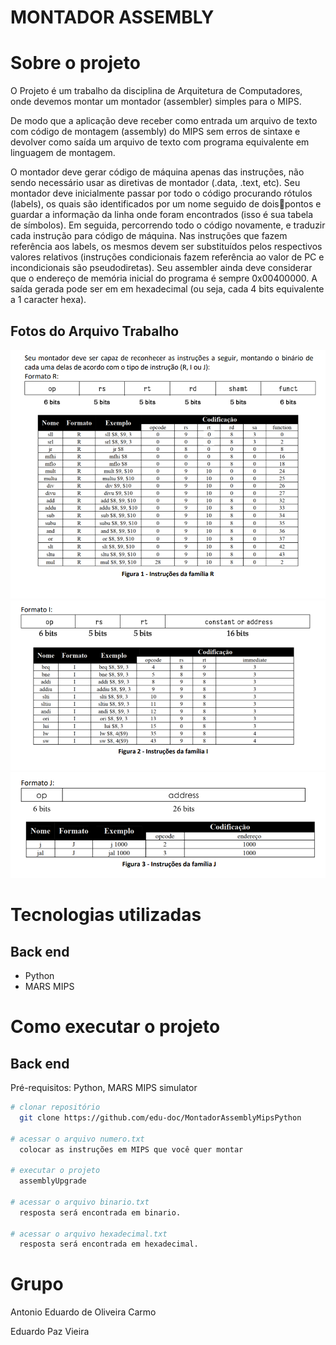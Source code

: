 # MONTADOR ASSEMBLY

# Sobre o projeto

O Projeto é um trabalho da disciplina de Arquitetura de Computadores, onde devemos montar um montador (assembler) simples para o MIPS.

De modo que a aplicação deve receber como entrada um arquivo de texto com código de montagem (assembly) do MIPS sem erros de sintaxe 
e devolver como saída um arquivo de texto com programa equivalente em linguagem de montagem.

O montador deve gerar código de máquina apenas das instruções, não sendo necessário usar 
as diretivas de montador (.data, .text, etc). Seu montador deve inicialmente passar por todo o 
código procurando rótulos (labels), os quais são identificados por um nome seguido de doispontos e guardar a informação da linha onde foram encontrados (isso é sua tabela de 
símbolos). Em seguida, percorrendo todo o código novamente, e traduzir cada instrução para 
código de máquina. Nas instruções que fazem referência aos labels, os mesmos devem ser
substituídos pelos respectivos valores relativos (instruções condicionais fazem referência ao 
valor de PC e incondicionais são pseudodiretas). Seu assembler ainda deve considerar que o 
endereço de memória inicial do programa é sempre 0x00400000. A saída gerada pode ser em 
em hexadecimal (ou seja, cada 4 bits equivalente a 1 caracter hexa).

## Fotos do Arquivo Trabalho
![Web 1](https://github.com/edu-doc/MontadorAssemblyMipsPython/blob/main/fotos/pg1.png)
![Web 1](https://github.com/edu-doc/MontadorAssemblyMipsPython/blob/main/fotos/pg2.png)
![Web 1](https://github.com/edu-doc/MontadorAssemblyMipsPython/blob/main/fotos/pg3.png)

# Tecnologias utilizadas
## Back end
- Python
- MARS MIPS

# Como executar o projeto

## Back end
Pré-requisitos: Python,
                MARS MIPS simulator

```bash
# clonar repositório
  git clone https://github.com/edu-doc/MontadorAssemblyMipsPython

# acessar o arquivo numero.txt
  colocar as instruções em MIPS que você quer montar

# executar o projeto
  assemblyUpgrade

# acessar o arquivo binario.txt
  resposta será encontrada em binario.

# acessar o arquivo hexadecimal.txt
  resposta será encontrada em hexadecimal.
```

# Grupo

Antonio Eduardo de Oliveira Carmo

Eduardo Paz Vieira

